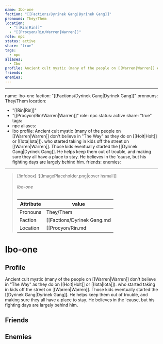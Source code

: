 ```yaml
---
name: Ibo-one
faction: "[[Factions/Dyrinek Gang|Dyrinek Gang]]"
pronouns: They/Them
location:
  - "[[Rin|Rin]]"
  - "[[Procyon/Rin/Warren|Warren]]"
role: npc
status: active
share: "true"
tags:
  - npc
aliases:
  - Ibo
profile: Ancient cult mystic (many of the people on [[Warren|Warren]] don't believe in "The Way" as they do on [[Holt|Holt]] or [[Iota|Iota]]). who started taking in kids off the street on [[Warren|Warren]]. Those kids eventually started the [[Dyrinek Gang|Dyrinek Gang]]. He helps keep them out of trouble, and making sure they all have a place to stay. He believes in the 'cause, but his fighting days are largely behind him.
friends: 
enemies: 
---
```

---
name: Ibo-one
faction: "[[Factions/Dyrinek Gang|Dyrinek Gang]]"
pronouns: They/Them
location:
  - "[[Rin|Rin]]"
  - "[[Procyon/Rin/Warren|Warren]]"
role: npc
status: active
share: "true"
tags:
  - npc
aliases:
  - Ibo
profile: Ancient cult mystic (many of the people on [[Warren|Warren]] don't believe in "The Way" as they do on [[Holt|Holt]] or [[Iota|Iota]]). who started taking in kids off the street on [[Warren|Warren]]. Those kids eventually started the [[Dyrinek Gang|Dyrinek Gang]]. He helps keep them out of trouble, and making sure they all have a place to stay. He believes in the 'cause, but his fighting days are largely behind him.
friends: 
enemies:
---


> [!infobox]
> ![[ImagePlaceholder.png|cover hsmall]]
> ###### Ibo-one
> Attribute |  value |
> ---|---|
> Pronouns | They/Them
> Faction | [[Factions/Dyrinek Gang.md|Dyrinek Gang]]
> Location | [[Procyon/Rin.md|Rin]],[[Procyon/Rin/Warren.md|Warren]] |


# Ibo-one
## Profile
Ancient cult mystic (many of the people on [[Warren|Warren]] don't believe in "The Way" as they do on [[Holt|Holt]] or [[Iota|Iota]]). who started taking in kids off the street on [[Warren|Warren]]. Those kids eventually started the [[Dyrinek Gang|Dyrinek Gang]]. He helps keep them out of trouble, and making sure they all have a place to stay. He believes in the 'cause, but his fighting days are largely behind him.

## Friends


## Enemies


